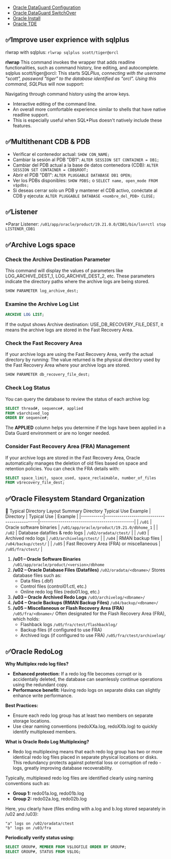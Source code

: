 

- [Oracle DataGuard Configuration](https://github.com/magnum31415/wiki/blob/main/oracle-dg.md)
- [Oracle DataGuard SwitchOver](https://github.com/magnum31415/wiki/blob/main/oracle-dg-switchover.md)
- [Oracle Install](https://github.com/magnum31415/wiki/blob/main/oracle-install.md)
- [Oracle TDE](https://github.com/magnum31415/wiki/blob/main/oracle-tde.md)

## ✅Improve user exprience with sqlplus

rlwrap with sqlplus: ``rlwrap sqlplus scott/tiger@orcl``

**rlwrap** This command invokes the wrapper that adds readline functionalities, such as command history, line editing, and autocomplete.
sqlplus scott/tiger@orcl: This starts SQL*Plus, connecting with the username "scott", password "tiger" to the database identified as "orcl".
Using this command, SQL*Plus will now support:

Navigating through command history using the arrow keys.
* Interactive editing of the command line.
* An overall more comfortable experience similar to shells that have native readline support.
* This is especially useful when SQL*Plus doesn't natively include these features.

## ✅Multithenant CDB & PDB
* Verificar el contenedor actual: ``SHOW CON_NAME;``
* Cambiar la sesión al PDB "DB1": ``ALTER SESSION SET CONTAINER = DB1;``
* Cambiar del PDB actual a la base de datos contenedora (CDB): ``ALTER SESSION SET CONTAINER = CDB$ROOT;``
* Abrir el PDB "DB1": ``ALTER PLUGGABLE DATABASE DB1 OPEN;``
* Ver los PDBs disponibles: ``SHOW PDBS;`` o  ``SELECT name, open_mode FROM v$pdbs;``
* Si deseas cerrar solo un PDB y mantener el CDB activo, conéctate al CDB y ejecuta: ``ALTER PLUGGABLE DATABASE <nombre_del_PDB> CLOSE;``

## ✅Listener

*Parar Listener: ``/u01/app/oracle/product/19.21.0.0/CDB1/bin/lsnrctl stop LISTENER_CDB1``

## ✅Archive Logs space

### Check the Archive Destination Parameter

This command will display the values of parameters like LOG_ARCHIVE_DEST_1, LOG_ARCHIVE_DEST_2, etc. These parameters indicate the directory paths where the archive logs are being stored.
````sql
SHOW PARAMETER log_archive_dest;
````
### Examine the Archive Log List
````sql
ARCHIVE LOG LIST;
````
If the output shows Archive destination: USE_DB_RECOVERY_FILE_DEST, it means the archive logs are stored in the Fast Recovery Area.

### Check the Fast Recovery Area

If your archive logs are using the Fast Recovery Area, verify the actual directory by running:
The value returned is the physical directory used by the Fast Recovery Area where your archive logs are stored.
````sql
SHOW PARAMETER db_recovery_file_dest;
````

### Check Log Status
You can query the database to review the status of each archive log:

````sql
SELECT thread#, sequence#, applied
FROM v$archived_log
ORDER BY sequence#;
````
The **APPLIED** column helps you determine if the logs have been applied in a Data Guard environment or are no longer needed.

### Consider Fast Recovery Area (FRA) Management
If your archive logs are stored in the Fast Recovery Area, Oracle automatically manages the deletion of old files based on space and retention policies. You can check the FRA details with:

````sql
SELECT space_limit, space_used, space_reclaimable, number_of_files
FROM v$recovery_file_dest;
````

## ✅Oracle Filesystem Standard Organization

🚩 Typical Directory Layout Summary
Directory	Typical Use	Example
| Directory | Typical Use                                 | Example                                      |
|-----------|---------------------------------------------|----------------------------------------------|
| `/u01`    | Oracle software binaries                    | `/u01/app/oracle/product/19.21.0/dbhome_1`   |
| `/u02`    | Database datafiles & redo logs              | `/u02/oradata/ctest/`                        |
| `/u03`    | Archived redo logs                          | `/u03/archivelog/ctest/`                     |
| `/u04`    | RMAN backup files                           | `/u04/backup/ctest/`                         |
| `/u05`    | Fast Recovery Area (FRA) or miscellaneous   | `/u05/fra/ctest/`                            |


1. **/u01 – Oracle Software Binaries**  ``/u01/app/oracle/product/<version>/dbhome``
2. **/u02 – Oracle Database Files (Datafiles)** ``/u02/oradata/<dbname>/``
    Stores database files such as:
    - Data files (.dbf)
    - Control files (control01.ctl, etc.)
    - Online redo log files (redo01.log, etc.)
3. **/u03 – Oracle Archived Redo Logs** ``/u03/archivelog/<dbname>/``
4. **/u04 – Oracle Backups (RMAN Backup Files)**  ``/u04/backup/<dbname>/``
5. **/u05 – Miscellaneous or Flash Recovery Area (FRA)** ``/u05/fra/<dbname>/``
   Often designated for the Flash Recovery Area (FRA), which holds:
   - Flashback logs ``/u05/fra/ctest/flashbacklog/``
   - Backup files (if configured to use FRA)
   - Archived logs (if configured to use FRA) ``/u05/fra/ctest/archivelog/``


## ✅Oracle RedoLog

**Why Multiplex redo log files?**
- **Enhanced protection:** If a redo log file becomes corrupt or is accidentally deleted, the database can seamlessly continue operations using the redundant copy.
- **Performance benefit:** Having redo logs on separate disks can slightly enhance write performance.
  
**Best Practices:**
- Ensure each redo log group has at least two members on separate storage locations.
- Use clear naming conventions (redoXXa.log, redoXXb.log) to quickly identify multiplexed members.

**What is Oracle Redo Log Multiplexing?**
- Redo log multiplexing means that each redo log group has two or more identical redo log files placed in separate physical locations or disks. This redundancy protects against potential loss or corruption of redo - logs, greatly improving database recoverability.

Typically, multiplexed redo log files are identified clearly using naming conventions such as:

- **Group 1:** redo01a.log, redo01b.log
- **Group 2:** redo02a.log, redo02b.log

Here, you clearly have  (files ending with a.log and b.log stored separately in /u02 and /u03):
````
"a" logs on /u02/oradata/ctest
"b" logs on /u03/fra
````

**Periodically verify status using:**
````sql
SELECT GROUP#, MEMBER FROM V$LOGFILE ORDER BY GROUP#;
SELECT GROUP#, STATUS FROM V$LOG;
````





